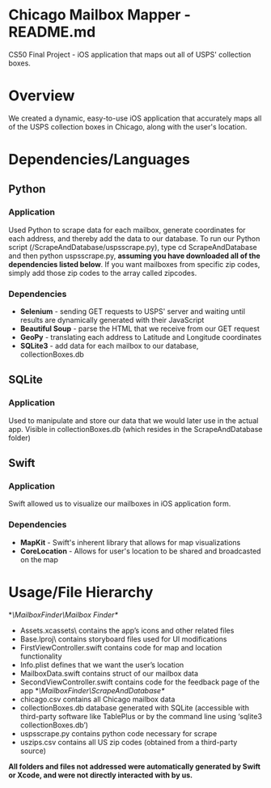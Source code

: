 # Chicago Mailbox Mapper - README.md
CS50 Final Project - iOS application that maps out all of USPS' collection boxes.
 
# Overview
We created a dynamic, easy-to-use iOS application that accurately maps all of the USPS collection boxes in Chicago, along with the user's location.
 
# Dependencies/Languages
 
## Python
### Application
Used Python to scrape data for each mailbox, generate coordinates for each address, and thereby add the data to our database. To run our Python script (/ScrapeAndDatabase/uspsscrape.py), type cd ScrapeAndDatabase and then python uspsscrape.py, **assuming you have downloaded all of the dependencies listed below**. If you want mailboxes from specific zip codes, simply add those zip codes to the array called zipcodes.
 
### Dependencies
- **Selenium** - sending GET requests to USPS' server and waiting until results are dynamically generated with their JavaScript
- **Beautiful Soup** - parse the HTML that we receive from our GET request
- **GeoPy** - translating each address to Latitude and Longitude coordinates
- **SQLite3** - add data for each mailbox to our database, collectionBoxes.db
 
## SQLite
### Application
Used to manipulate and store our data that we would later use in the actual app. Visible in collectionBoxes.db (which resides in the ScrapeAndDatabase folder)
 
## Swift
### Application
Swift allowed us to visualize our mailboxes in iOS application form.
 
### Dependencies
- **MapKit** - Swift's inherent library that allows for map visualizations
- **CoreLocation** - Allows for user's location to be shared and broadcasted on the map
 
# Usage/File Hierarchy
**\MailboxFinder\Mailbox Finder\**
   - Assets.xcassets\ contains the app’s icons and other related files
   - Base.lproj\ contains storyboard files used for UI modifications
   - FirstViewController.swift contains code for map and location functionality
   - Info.plist defines that we want the user’s location
   - MailboxData.swift contains struct of our mailbox data
   - SecondViewController.swift contains code for the feedback page of the app
**\MailboxFinder\ScrapeAndDatabase\**
   - chicago.csv contains all Chicago mailbox data
   - collectionBoxes.db database generated with SQLite (accessible with third-party   software like TablePlus or by the command line using ‘sqlite3 collectionBoxes.db’)
   - uspsscrape.py contains python code necessary for scrape
   - uszips.csv contains all US zip codes (obtained from a third-party source)
 
**All folders and files not addressed were automatically generated by Swift or Xcode, and were not directly interacted with by us.**